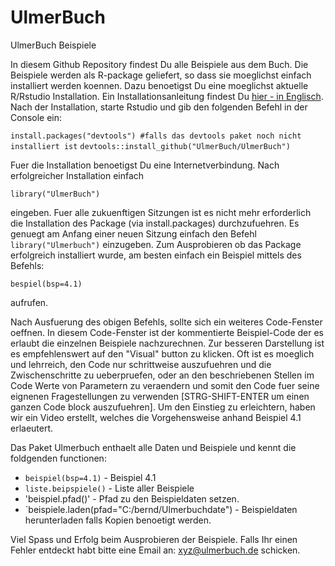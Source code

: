 # UlmerBuch

UlmerBuch Beispiele

In diesem Github Repository findest Du alle Beispiele aus dem Buch. Die Beispiele werden als R-package geliefert, so dass sie moeglichst einfach installiert werden koennen. Dazu benoetigst Du eine moeglichst aktuelle R/Rstudio Installation. Ein Installationsanleitung findest Du [hier - in Englisch](https://rstudio-education.github.io/hopr/starting.html). Nach der Installation, starte Rstudio und gib den folgenden Befehl in der Console ein:

`install.packages("devtools") #falls das devtools paket noch nicht installiert ist`
`devtools::install_github("UlmerBuch/UlmerBuch")`


Fuer die Installation benoetigst Du eine Internetverbindung. Nach erfolgreicher Installation einfach

`library("UlmerBuch")`

eingeben. Fuer alle zukuenftigen Sitzungen ist es nicht mehr erforderlich die Installation des Package (via install.packages) durchzufuehren. Es genuegt am Anfang einer neuen Sitzung einfach den Befehl `library("Ulmerbuch")` einzugeben. Zum Ausprobieren ob das Package erfolgreich installiert wurde, am besten einfach ein Beispiel mittels des Befehls:

`bespiel(bsp=4.1)`

aufrufen.

Nach Ausfuerung des obigen Befehls, sollte sich ein weiteres Code-Fenster oeffnen. In diesem Code-Fenster ist der kommentierte Beispiel-Code der es erlaubt die einzelnen Beispiele nachzurechnen. Zur besseren Darstellung ist es empfehlenswert auf den "Visual" button zu klicken. Oft ist es moeglich und lehrreich, den Code nur schrittweise auszufuehren und die Zwischenschritte zu ueberpruefen, oder an den beschriebenen Stellen im Code Werte von Parametern zu veraendern und somit den Code fuer seine eignenen Fragestellungen zu verwenden [STRG-SHIFT-ENTER um einen ganzen Code block auszufuehren]. Um den Einstieg zu erleichtern, haben wir ein Video erstellt, welches die Vorgehensweise anhand Beispiel 4.1 erlaeutert.

Das Paket Ulmerbuch enthaelt alle Daten und Beispiele und kennt die foldgenden functionen:

- `beispiel(bsp=4.1)` - Beispiel 4.1
- `liste.beipspiele()` - Liste aller Beispiele
- 'beispiel.pfad()' - Pfad zu den Beispieldaten setzen.
- `beispiele.laden(pfad="C:/bernd/Ulmerbuchdate") - Beispieldaten herunterladen falls Kopien benoetigt werden.

Viel Spass und Erfolg beim Ausprobieren der Beispiele. Falls Ihr einen Fehler entdeckt habt bitte eine Email an: [xyz\@ulmerbuch.de](xyz@ulmerbuch.de) schicken.
